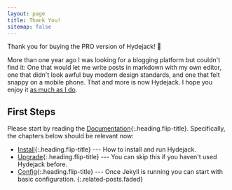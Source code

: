 ```yaml
---
layout: page
title: Thank You!
sitemap: false
---
```


Thank you for buying the PRO version of Hydejack! 🎉

More than one year ago I was looking for a blogging platform but couldn't find it:
One that would let me write posts in markdown with my own editor,
one that didn't look awful buy modern design standards, and one that felt snappy on a mobile phone.
That and more is now Hydejack. I hope you enjoy it [as much as I do](https://qwtel.com/).

## First Steps
Please start by reading the [Documentation]{:.heading.flip-title}.
Specifically, the chapters below should be relevant now:

* [Install]{:.heading.flip-title} --- How to install and run Hydejack.
* [Upgrade]{:.heading.flip-title} --- You can skip this if you haven't used Hydejack before.
* [Config]{:.heading.flip-title} --- Once Jekyll is running you can start with basic configuration.
{:.related-posts.faded}

[documentation]: docs/8.0.0-beta.6/README.md
[install]: docs/8.0.0-beta.6/install.md
[upgrade]: docs/8.0.0-beta.6/upgrade.md
[config]: docs/8.0.0-beta.6/config.md
